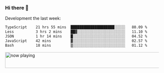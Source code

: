 ### Hi there 👋

Development the last week:
<!--START_SECTION:waka-->

```txt
TypeScript    21 hrs 55 mins  ████████████████████░░░░░   80.09 %
Less          3 hrs 2 mins    ██▓░░░░░░░░░░░░░░░░░░░░░░   11.10 %
JSON          1 hr 14 mins    █░░░░░░░░░░░░░░░░░░░░░░░░   04.52 %
JavaScript    42 mins         ▓░░░░░░░░░░░░░░░░░░░░░░░░   02.57 %
Bash          18 mins         ▒░░░░░░░░░░░░░░░░░░░░░░░░   01.12 %
```

<!--END_SECTION:waka-->

<!--
**JASONPANGGO/jasonpanggo** is a ✨ _special_ ✨ repository because its `README.md` (this file) appears on your GitHub profile.

Here are some ideas to get you started:

- 🔭 I’m currently working on ...
- 🌱 I’m currently learning ...
- 👯 I’m looking to collaborate on ...
- 🤔 I’m looking for help with ...
- 💬 Ask me about ...
- 📫 How to reach me: ...
- 😄 Pronouns: ...
- ⚡ Fun fact: ...
-->

<a href="https://volt.fm/user/q8yd9e79csfr57rt" target="_blank"><img src="https://spotify-badge-egoist.vercel.app/api/now-playing" width="540" height="52" alt="now playing"></a>
